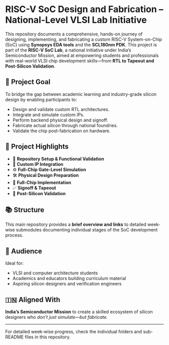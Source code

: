 # RISC-V SoC Design and Fabrication – National-Level VLSI Lab Initiative

This repository documents a comprehensive, hands-on journey of designing, implementing, and fabricating a custom RISC-V System-on-Chip (SoC) using **Synopsys EDA tools** and the **SCL180nm PDK**. This project is part of the **RISC-V SoC Lab**, a national initiative under India’s Semiconductor Mission, aimed at empowering students and professionals with real-world VLSI chip development skills—from **RTL to Tapeout and Post-Silicon Validation**.

## 🚀 Project Goal

To bridge the gap between academic learning and industry-grade silicon design by enabling participants to:
- Design and validate custom RTL architectures.
- Integrate and simulate custom IPs.
- Perform backend physical design and signoff.
- Fabricate actual silicon through national foundries.
- Validate the chip post-fabrication on hardware.

## 📌 Project Highlights

- 🔧 **Repository Setup & Functional Validation**
- 🧩 **Custom IP Integration**
- ⚙️ **Full-Chip Gate-Level Simulation**
- 🛠️ **Physical Design Preparation**
- 🧱 **Full-Chip Implementation**
- ✅ **Signoff & Tapeout**
- 🔬 **Post-Silicon Validation**

## 📚 Structure

This main repository provides a **brief overview and links** to detailed week-wise submodules documenting individual stages of the SoC development process.

## 🎯 Audience

Ideal for:
- VLSI and computer architecture students
- Academics and educators building curriculum material
- Aspiring silicon designers and verification engineers

## 🇮🇳 Aligned With

**India’s Semiconductor Mission** to create a skilled ecosystem of silicon designers who *don’t just simulate—but fabricate.*

---

For detailed week-wise progress, check the individual folders and sub-README files in this repository.
